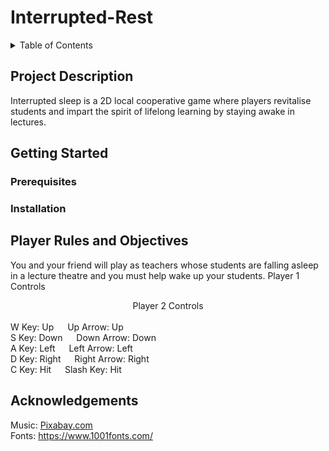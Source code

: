 # Interrupted-Rest

<details>
<summary>Table of Contents</summary>
<br>
*Project Description
<br>
*Getting Started
<br>
*Player Rules and Objectives
<br>
*Acknowledgements
</details>

## Project Description
Interrupted sleep is a 2D local cooperative game where players revitalise students and impart the spirit of lifelong learning by staying awake in lectures.

## Getting Started
### Prerequisites

### Installation

## Player Rules and Objectives
You and your friend will play as teachers whose students are falling asleep in a lecture theatre and you must help wake up your students.
Player 1 Controls <center> Player 2 Controls </center>
<br>
W Key: Up &emsp;         Up Arrow: Up
<br>
S Key: Down &emsp; Down Arrow: Down
<br>
A Key: Left &emsp; Left Arrow: Left &emsp;
<br>
D Key: Right &emsp; Right Arrow: Right
<br>
C Key: Hit &emsp; Slash Key: Hit

## Acknowledgements
Music: [Pixabay.com](https://pixabay.com/)
<br>
Fonts: https://www.1001fonts.com/
